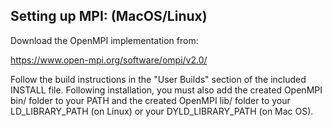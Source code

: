 ## Setting up MPI: (MacOS/Linux)

Download the OpenMPI implementation from:

https://www.open-mpi.org/software/ompi/v2.0/

Follow the build instructions in the "User Builds" section of the included 
INSTALL file. Following installation, you must also add the created OpenMPI 
bin/ folder to your PATH and the created OpenMPI lib/ folder to your LD_LIBRARY_PATH
(on Linux) or your DYLD_LIBRARY_PATH (on Mac OS).